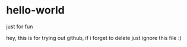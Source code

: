 # hello-world
just for fun

hey, this is for trying out github, if i forget to delete just ignore this file :)
